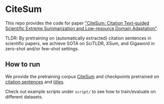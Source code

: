 # CiteSum
This repo provides the code for paper ["CiteSum: Citation Text-guided Scientific Extreme Summarization and Low-resource Domain Adaptation"](#).

TLDR: By pretraining on (automatically extracted) citation sentences in scientific papers, we achieve SOTA on SciTLDR, XSum, and Gigaword in zero-shot and/or few-shot settings.


## How to run
We provide the pretraining corpus [CiteSum](https://drive.google.com/file/d/1ndHCREXGSPnDUNllladh9qCtayqbXAfJ/view?usp=sharing) and checkpoints pretrained on [citation sentences](https://drive.google.com/drive/folders/1M76z4GDToTPEUzsQLfqKHP4p44t2tSls?usp=sharing) and [titles](https://drive.google.com/drive/folders/1Hr4EiMsmsQZb2HG4KF0jw4Anx9Ds8_Wp?usp=sharing).

Check out example scripts under `script/` to see how to train/evaluate on different datasets.




